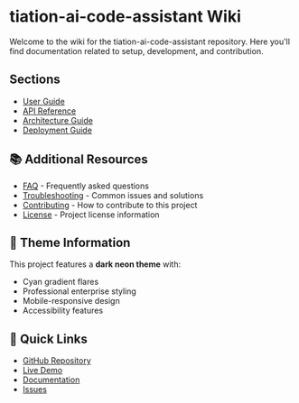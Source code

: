 # tiation-ai-code-assistant Wiki

Welcome to the wiki for the tiation-ai-code-assistant repository. Here you'll find documentation related to setup, development, and contribution.

## Sections

- [User Guide](user-guide.md)
- [API Reference](api-reference.md)
- [Architecture Guide](architecture.md)
- [Deployment Guide](deployment.md)


## 📚 Additional Resources

- [FAQ](faq.md) - Frequently asked questions
- [Troubleshooting](troubleshooting.md) - Common issues and solutions
- [Contributing](../CONTRIBUTING.md) - How to contribute to this project
- [License](../LICENSE) - Project license information

## 🎨 Theme Information

This project features a **dark neon theme** with:
- Cyan gradient flares
- Professional enterprise styling
- Mobile-responsive design
- Accessibility features

## 🚀 Quick Links

- [GitHub Repository](https://github.com/TiaAstor/tiation-ai-code-assistant)
- [Live Demo](https://tiaastor.github.io/tiation-ai-code-assistant)
- [Documentation](https://github.com/TiaAstor/tiation-ai-code-assistant/wiki)
- [Issues](https://github.com/TiaAstor/tiation-ai-code-assistant/issues)

